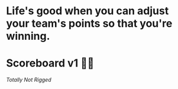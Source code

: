 # Life's good when you can adjust your team's points so that you're winning.
# Scoreboard v1 🏈🏅

_Totally Not Rigged_
